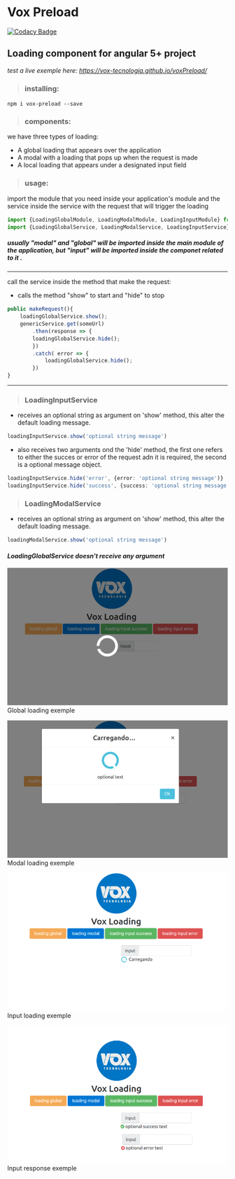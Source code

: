 # Vox Preload

[![Codacy Badge](https://api.codacy.com/project/badge/Grade/89d2db570f0d4f3ca09a5ec0585d6d12)](https://app.codacy.com/app/neliofrazao/voxPreload?utm_source=github.com&utm_medium=referral&utm_content=vox-tecnologia/voxPreload&utm_campaign=badger)

## Loading component for angular 5+ project

*test a live exemple here: https://vox-tecnologia.github.io/voxPreload/*
>### installing:
```
npm i vox-preload --save
```
>### components:
we have three types of loading:
+ A global loading that appears over the application
+ A modal with a loading that pops up when the request is made
+ A local loading that appears under a designated input field

> ### usage:
import the module that you need inside your application's module and the service inside the service with the request that will trigger the loading

```typescript
import {LoadingGlobalModule, LoadingModalModule, LoadingInputModule} from 'vox-preload';
import {LoadingGlobalService, LoadingModalService, LoadingInputService} from 'vox-preload';
```
##### usually "modal" and "global" will be imported inside the main module of the application, but "input" will be imported inside the componet related to it .
***
call the service inside the method that make the request:
+ calls the method "show" to start and "hide" to stop
``` typescript
public makeRequest(){
    loadingGlobalService.show();
    genericService.get(someUrl)
        .then(response => {
        loadingGlobalService.hide();
        })
        .catch( error => {
            loadingGlobalService.hide();
        })
}
```
***
> ### LoadingInputService
+ receives an optional string as argument on 'show' method, this alter the default loading message.
```Typescript
loadingInputService.show('optional string message')
```
+ also receives two arguments ond the 'hide' method, the first one refers to either the succes or error of the request adn it is required, the second is a optional message object.
```typescript
loadingInputService.hide('error', {error: 'optional string message')}
loadingInputService.hide('success', {success: 'optional string message')}
```
> ### LoadingModalService
+ receives an optional string as argument on 'show' method, this alter the default loading message.
```Typescript
loadingModalService.show('optional string message')
```
#### *LoadingGlobalService doesn't receive any argument*

![global loading exemple](./src/assets/global_loading.png) Global loading exemple

![modal loading exemple](./src/assets/modal_loading.png) Modal loading exemple

![input loading exemple](./src/assets/input_loading.png) Input loading exemple

![global loading exemple](./src/assets/input_response.png) Input response exemple